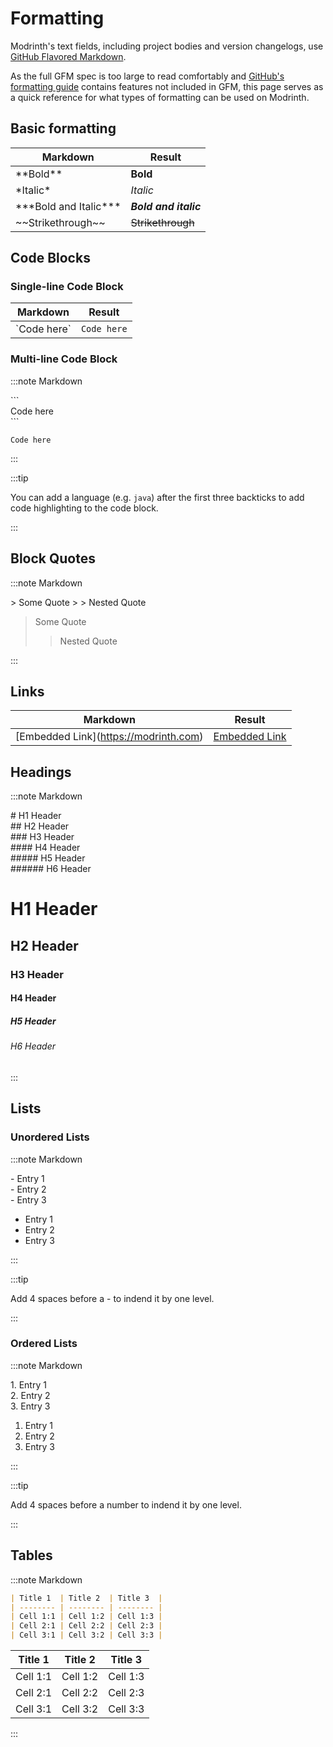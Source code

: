 # Formatting

Modrinth's text fields, including project bodies and version changelogs, use [GitHub Flavored Markdown](https://github.github.com/gfm).

As the full GFM spec is too large to read comfortably and [GitHub's formatting guide](https://docs.github.com/en/get-started/writing-on-github/getting-started-with-writing-and-formatting-on-github/basic-writing-and-formatting-syntax) contains features not included in GFM, this page serves as a quick reference for what types of formatting can be used on Modrinth.

## Basic formatting

| Markdown                    | Result                |
| --------------------------- | --------------------- |
| \*\*Bold\*\*                | **Bold**              |
| \*Italic\*                  | *Italic*              |
| \*\*\*Bold and Italic\*\*\* | ***Bold and italic*** |
| \~\~Strikethrough\~\~       | ~~Strikethrough~~     |

## Code Blocks

### Single-line Code Block

| Markdown      | Result      |
| ------------- | ----------- |
| \`Code here\` | `Code here` |

### Multi-line Code Block

:::note Markdown

\`\`\`  
Code here  
\`\`\`

```
Code here
```

:::

:::tip

You can add a language (e.g. `java`) after the first three backticks to add code highlighting to the code block.

:::

## Block Quotes

:::note Markdown

\> Some Quote
\> \> Nested Quote

> Some Quote
> > Nested Quote

:::

## Links

| Markdown                                | Result                                |
| --------------------------------------- | ------------------------------------- |
| \[Embedded Link\](https://modrinth.com) | [Embedded Link](https://modrinth.com) |

## Headings

:::note Markdown

\# H1 Header  
\#\# H2 Header  
\#\#\# H3 Header  
\#\#\#\# H4 Header  
\#\#\#\#\# H5 Header  
\#\#\#\#\#\# H6 Header

# H1 Header
## H2 Header
### H3 Header
#### H4 Header
<!-- Workaround for Docosaurus Uppercasing H5 headers -->
<h5 style={{textTransform: "unset"}}>H5 Header</h5>

###### H6 Header

:::

## Lists

### Unordered Lists

:::note Markdown

\- Entry 1  
\- Entry 2  
\- Entry 3

- Entry 1
- Entry 2
- Entry 3

:::

:::tip

Add 4 spaces before a - to indend it by one level.

:::

### Ordered Lists

:::note Markdown

1\. Entry 1  
2\. Entry 2  
3\. Entry 3

1. Entry 1
2. Entry 2
3. Entry 3

:::

:::tip

Add 4 spaces before a number to indend it by one level.

:::

## Tables

:::note Markdown

```markdown
| Title 1  | Title 2  | Title 3  |
| -------- | -------- | -------- |
| Cell 1:1 | Cell 1:2 | Cell 1:3 |
| Cell 2:1 | Cell 2:2 | Cell 2:3 |
| Cell 3:1 | Cell 3:2 | Cell 3:3 |
```

| Title 1  | Title 2  | Title 3  |
| -------- | -------- | -------- |
| Cell 1:1 | Cell 1:2 | Cell 1:3 |
| Cell 2:1 | Cell 2:2 | Cell 2:3 |
| Cell 3:1 | Cell 3:2 | Cell 3:3 |

:::
